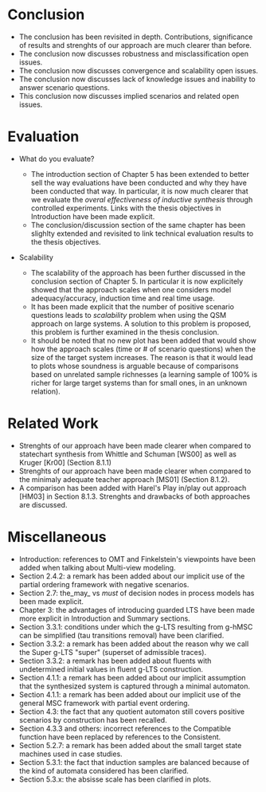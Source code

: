# Conclusion

* The conclusion has been revisited in depth. Contributions, significance of 
  results and strenghts of our approach are much clearer than before.
* The conclusion now discusses robustness and misclassification open issues.
* The conclusion now discusses convergence and scalability open issues.
* The conclusion now discusses lack of knowledge issues and inability to answer
  scenario questions.
* This conclusion now discusses implied scenarios and related open issues.

# Evaluation

* What do you evaluate?

  * The introduction section of Chapter 5 has been extended to better sell the 
    way evaluations have been conducted and why they have been conducted that 
    way. In particular, it is now much clearer that we evaluate the _overal 
    effectiveness of inductive synthesis_ through controlled experiments. 
    Links with the thesis objectives in Introduction have been made explicit.
  * The conclusion/discussion section of the same chapter has been slighlty 
    extended and revisited to link technical evaluation results to the thesis
    objectives.

* Scalability

  * The scalability of the approach has been further discussed in the conclusion
    section of Chapter 5. In particular it is now explicitely showed that the 
    approach scales when one considers model adequacy/accuracy, induction time 
    and real time usage. 
  * It has been made explicit that the number of positive scenario questions 
    leads to _scalability_ problem when using the QSM approach on large systems.
    A solution to this problem is proposed, this problem is further examined in
    the thesis conclusion.
  * It should be noted that no new plot has been added that would show how the 
    approach scales (time or # of scenario questions) when the size of the 
    target system increases. The reason is that it would lead to plots whose 
    soundness is arguable because of comparisons based on unrelated sample 
    richnesses (a learning sample of 100% is richer for large target systems 
    than for small ones, in an unknown relation).

# Related Work

* Strenghts of our approach have been made clearer when compared to statechart 
  synthesis from Whittle and Schuman [WS00] as well as Kruger [Kr00] (Section 
  8.1.1)
* Strenghts of our approach have been made clearer when compared to the minimaly
  adequate teacher approach [MS01] (Section 8.1.2).
* A comparison has been added with Harel's Play in/play out approach [HM03] in
  Section 8.1.3. Strenghts and drawbacks of both approaches are discussed.

# Miscellaneous

* Introduction: references to OMT and Finkelstein's viewpoints have been added 
  when talking about Multi-view modeling.
* Section 2.4.2: a remark has been added about our implicit use of the partial 
  ordering framework with negative scenarios.
* Section 2.7: the_may_ vs _must_ of decision nodes in process models has been 
  made explicit.
* Chapter 3: the advantages of introducing guarded LTS have been made more 
  explicit in Introduction and Summary sections.
* Section 3.3.1: conditions under which the g-LTS resulting from g-hMSC can be
  simplified (tau transitions removal) have been clarified.
* Section 3.3.2: a remark has been added about the reason why we call the Super 
  g-LTS "super" (superset of admissible traces).
* Section 3.3.2: a remark has been added about fluents with undetermined initial
  values in fluent g-LTS construction.
* Section 4.1.1: a remark has been added about our implicit assumption that the
  synthesized system is captured through a minimal automaton.
* Section 4.1.1: a remark has been added about our implicit use of the general 
  MSC framework with partial event ordering.
* Section 4.3: the fact that any quotient automaton still covers positive 
  scenarios by construction has been recalled.
* Section 4.3.3 and others: incorrect references to the Compatible function have
  been replaced by references to the Consistent.
* Section 5.2.7: a remark has been added about the small target state machines 
  used in case studies.
* Section 5.3.1: the fact that induction samples are balanced because of the 
  kind of automata considered has been clarified.
* Section 5.3.x: the absisse scale has been clarified in plots.





